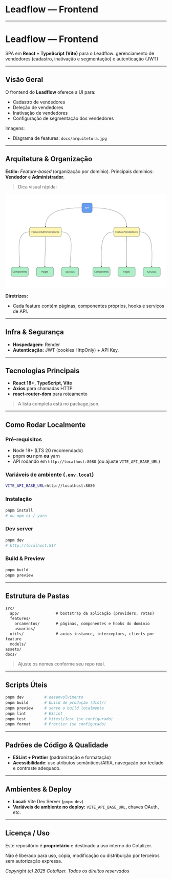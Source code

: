 # Leadflow — Frontend

---

# Leadflow — Frontend

SPA em **React + TypeScript (Vite)** para o Leadflow: gerenciamento de vendedores (cadastro, inativação e segmentação) e autenticação (JWT)

---

## Visão Geral

O frontend do **Leadflow** oferece a UI para:

- Cadastro de vendedores
- Deleção de vendedores
- Inativação de vendedores
- Configuração de segmentação dos vendedores

Imagens:

- Diagrama de features: `docs/arquitetura.jpg`

---

## Arquitetura & Organização

**Estilo:** *Feature-based* (organização por domínio).
Principais domínios: **Vendedor** e **Administrador**.

> Dica visual rápida:
> 

![arquitetura](docs/arquitetura.jpg)

**Diretrizes:**

- Cada feature contém páginas, componentes próprios, hooks e serviços de API.

---

## Infra & Segurança

- **Hospedagem:** Render
- **Autenticação:** JWT (cookies HttpOnly)  + API Key.

---

## Tecnologias Principais

- **React 18+, TypeScript, Vite**
- **Axios** para chamadas HTTP
- **react-router-dom** para roteamento

> A lista completa está no package.json.
> 

---

## Como Rodar Localmente

### Pré-requisitos

- Node 18+ (LTS 20 recomendado)
- pnpm **ou** npm **ou** yarn
- API rodando em `http://localhost:8080` (ou ajuste `VITE_API_BASE_URL`)

### Variáveis de ambiente (`.env.local`)

```bash
VITE_API_BASE_URL=http://localhost:8080
```

### Instalação

```bash
pnpm install
# ou npm ci / yarn

```

### Dev server

```bash
pnpm dev
# http://localhost:517
```

### Build & Preview

```bash
pnpm build
pnpm preview

```

---

## Estrutura de Pastas

```
src/
  app/                # bootstrap da aplicação (providers, rotas)
  features/
    orcamentos/       # páginas, componentes e hooks do domínio
    usuarios/
  utils/              # axios instance, interceptors, clients por feature
  models/         
assets/
docs/

```

> Ajuste os nomes conforme seu repo real.
> 

---

## Scripts Úteis

```bash
pnpm dev         # desenvolvimento
pnpm build       # build de produção (dist/)
pnpm preview     # serve o build localmente
pnpm lint        # ESLint
pnpm test        # Vitest/Jest (se configurado)
pnpm format      # Prettier (se configurado)

```

---

## Padrões de Código & Qualidade

- **ESLint + Prettier** (padronização e formatação)
- **Acessibilidade**: use atributos semânticos/ARIA, navegação por teclado e contraste adequado.

---

## Ambientes & Deploy

- **Local:** Vite Dev Server (`pnpm dev`)
- **Variáveis de ambiente no deploy:** `VITE_API_BASE_URL`, chaves OAuth, etc.

---

## Licença / Uso

Este repositório é **proprietário** e destinado a uso interno do Cotalizer.

Não é liberado para uso, cópia, modificação ou distribuição por terceiros sem autorização expressa.

*Copyright (c) 2025 Cotalizer. Todos os direitos reservados*